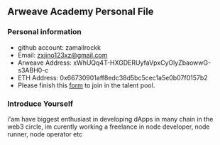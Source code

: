 ## Arweave Academy Personal File

### Personal information

- github account: zamallrockk
- Email: zxjino123xz@gmail.com
- Arweave Address: xWhUQq4T-HXGDERUyfaVpxCyOlyZbaowwG-s3ABH0-c
- ETH Address: 0x66730901aff8edc38d5bc5cec1a5e0b07f0157b2
- Please finish this [form](https://docs.google.com/forms/d/e/1FAIpQLSfWA5fIIcBgmRppm3jNz5vmf9Mai_QMVil-2pO4r7YKn_Zhtw/viewform?usp=sf_link) to join in the talent pool.

### Introduce Yourself
 i'am have biggest enthusiast in developing dApps in many chain in the web3 circle, im curently working a freelance in node developer, node runner, node operator etc
